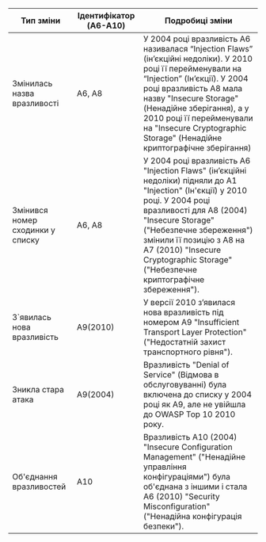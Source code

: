 | Тип зміни                                    | Ідентифікатор (A6-A10) | Подробиці зміни                                                                                       |
|----------------------------------------------|-------------------------|-------------------------------------------------------------------------------------------------------|
| Змінилась назва вразливості                  | A6, A8  | 	У 2004 році вразливість A6 називалася “Injection Flaws” (ін’єкційні недоліки). У 2010 році її перейменували на “Injection” (Ін’єкції). У 2004 році вразливість A8 мала назву "Insecure Storage" (Ненадійне зберігання), а у 2010 році її перейменували на "Insecure Cryptographic Storage" (Ненадійне криптографічне зберігання)    |
| Змінився номер сходинки у списку             | A6, A8  | У 2004 році вразливість A6 "Injection Flaws" (ін’єкційні недоліки) підняли до A1 "Injection" (Ін'єкції) у 2010 році. У 2004 році вразливості для A8 (2004) "Insecure Storage" ("Небезпечне збереження") змінили її позицію з A8 на A7 (2010) "Insecure Cryptographic Storage" ("Небезпечне криптографічне збереження").|
| З`явилась нова вразливість                   | A9(2010)  | У версії 2010 з’явилася нова вразливість під номером A9 "Insufficient Transport Layer Protection" ("Недостатній захист транспортного рівня"). |
| Зникла стара атака                           | A9(2004) | Вразливість "Denial of Service" (Відмова в обслуговуванні) була включена до списку у 2004 році як A9, але не увійшла до OWASP Top 10 2010 року.  |
| Об'єднання вразливостей                      | A10  | Вразливість A10 (2004) "Insecure Configuration Management" ("Ненадійне управління конфігураціями") була об'єднана з іншими і стала A6 (2010) "Security Misconfiguration" ("Ненадійна конфігурація безпеки").  |